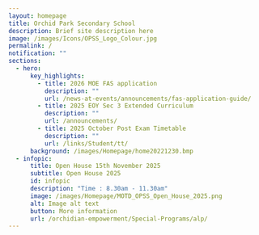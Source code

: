 ```yaml
---
layout: homepage
title: Orchid Park Secondary School
description: Brief site description here
image: /images/Icons/OPSS_Logo_Colour.jpg
permalink: /
notification: ""
sections:
  - hero:
      key_highlights:
        - title: 2026 MOE FAS application
          description: ""
          url: /news-at-events/announcements/fas-application-guide/
        - title: 2025 EOY Sec 3 Extended Curriculum
          description: ""
          url: /announcements/
        - title: 2025 October Post Exam Timetable
          description: ""
          url: /links/Student/tt/
      background: /images/Homepage/home20221230.bmp
  - infopic:
      title: Open House 15th November 2025
      subtitle: Open House 2025
      id: infopic
      description: "Time : 8.30am - 11.30am"
      image: /images/Homepage/MOTD_OPSS_Open_House_2025.png
      alt: Image alt text
      button: More information
      url: /orchidian-empowerment/Special-Programs/alp/
---
```

